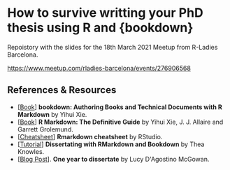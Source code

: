 # How to survive writting your PhD thesis using R and {bookdown}

Repoistory with the slides for the 18th March 2021 Meetup from R-Ladies Barcelona. 

https://www.meetup.com/rladies-barcelona/events/276906568

## References & Resources

* [[Book](https://bookdown.org/yihui/bookdown/)] **bookdown: Authoring Books and Technical Documents with R Markdown** by Yihui Xie.
* [[Book](https://bookdown.org/yihui/rmarkdown/)] **R Markdown: The Definitive Guide** by Yihui Xie, J. J. Allaire and Garrett Grolemund.
* [[Cheatsheet](https://rstudio.com/wp-content/uploads/2015/02/rmarkdown-cheatsheet.pdf)] **Rmarkdown cheatsheet** by RStudio. 
* [[Tutorial](https://bookdown.org/thea_knowles/dissertating_rmd_presentation/intro.html)] **Dissertating with RMarkdown and Bookdown** by Thea Knowles.
* [[Blog Post](https://livefreeordichotomize.com/2018/09/14/one-year-to-dissertate/)]. **One year to dissertate** by Lucy D'Agostino McGowan.
